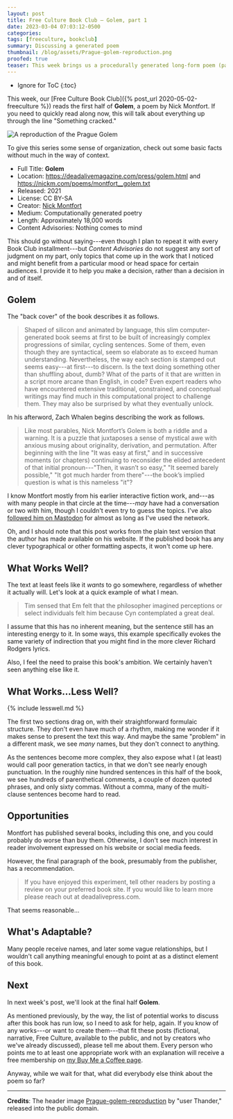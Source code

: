 ```yaml
---
layout: post
title: Free Culture Book Club — Golem, part 1
date: 2023-03-04 07:03:12-0500
categories:
tags: [freeculture, bookclub]
summary: Discussing a generated poem
thumbnail: /blog/assets/Prague-golem-reproduction.png
proofed: true
teaser: This week brings us a procedurally generated long-form poem (part 1/2) that sometimes goes in interesting directions, but also shows the limits of making language through templates.
---
```


* Ignore for ToC
{:toc}

This week, our [Free Culture Book Club]({% post_url 2020-05-02-freeculture %}) reads the first half of **Golem**, a poem by Nick Montfort.  If you need to quickly read along now, this will talk about everything up through the line "Something cracked."

![A reproduction of the Prague Golem](/blog/assets/Prague-golem-reproduction.png "How has this fellow never become a stuffed animal?")

To give this series some sense of organization, check out some basic facts without much in the way of context.

 * Full Title:  **Golem**
 * Location:  <https://deadalivemagazine.com/press/golem.html> and <https://nickm.com/poems/montfort__golem.txt>
 * Released:  2021
 * License:  CC BY-SA
 * Creator:  [Nick Montfort](https://nickm.com/)
 * Medium:  Computationally generated poetry
 * Length:  Approximately 18,000 words
 * Content Advisories:  Nothing comes to mind

This should go without saying---even though I plan to repeat it with every Book Club installment---but *Content Advisories* do not suggest any sort of judgment on my part, only topics that come up in the work that I noticed and might benefit from a particular mood or head space for certain audiences.  I provide it to help you make a decision, rather than a decision in and of itself.

## Golem

The "back cover" of the book describes it as follows.

 > Shaped of silicon and animated by language, this slim computer-generated book seems at first to be built of increasingly complex progressions of similar, cycling sentences. Some of them, even though they are syntactical, seem so elaborate as to exceed human understanding. Nevertheless, the way each section is stamped out seems easy---at first---to discern. Is the text doing something other than shuffling about, dumb? What of the parts of it that are written in a script more arcane than English, in code? Even expert readers who have encountered extensive traditional, constrained, and conceptual writings may find much in this computational project to challenge them. They may also be surprised by what they eventually unlock.

In his afterword, Zach Whalen begins describing the work as follows.

 > Like most parables, Nick Montfort’s Golem is both a riddle and a warning. It is a puzzle that juxtaposes a sense of mystical awe with anxious musing about originality, derivation, and permutation. After beginning with the line "It was easy at first," and in successive moments (or chapters) continuing to reconsider the elided antecedent of that initial pronoun---"Then, it wasn’t so easy," "It seemed barely possible," "It got much harder from there"---the book’s implied question is what is this nameless "it"?

I know Montfort mostly from his earlier interactive fiction work, and---as with many people in that circle at the time---*may* have had a conversation or two with him, though I couldn't even try to guess the topics.  I've also [followed him on Mastodon](https://mastodon.social/@nickmofo) for almost as long as I've used the network.

Oh, and I should note that this post works from the plain text version that the author has made available on his website.  If the published book has any clever typographical or other formatting aspects, it won't come up here.

## What Works Well?

The text at least feels like it *wants* to go somewhere, regardless of whether it actually will.  Let's look at a quick example of what I mean.

 > Tim sensed that Em felt that the philosopher imagined perceptions or select individuals felt him because Cyn contemplated a great deal.

I assume that this has no inherent meaning, but the sentence still has an interesting energy to it.  In some ways, this example specifically evokes the same variety of indirection that you might find in the more clever Richard Rodgers lyrics.

Also, I feel the need to praise this book's ambition.  We certainly haven't seen anything else like it.

## What Works...Less Well?

{% include lesswell.md %}

The first two sections drag on, with their straightforward formulaic structure.  They don't even have much of a rhythm, making me wonder if it makes sense to present the text this way.  And maybe the same "problem" in a different mask, we see *many* names, but they don't connect to anything.

As the sentences become more complex, they also expose what I (at least) would call poor generation tactics, in that we don't see nearly enough punctuation.  In the roughly nine hundred sentences in this half of the book, we see hundreds of parenthetical comments, a couple of dozen quoted phrases, and only sixty commas.  Without a comma, many of the multi-clause sentences become hard to read.

## Opportunities

Montfort has published several books, including this one, and you could probably do worse than buy them.  Otherwise, I don't see much interest in reader involvement expressed on his website or social media feeds.

However, the final paragraph of the book, presumably from the publisher, has a recommendation.

 > If you have enjoyed this experiment, tell other readers by posting a review on your preferred book site. If you would like to learn more please reach out at deadalivepress.com.

That seems reasonable...

## What's Adaptable?

Many people receive names, and later some vague relationships, but I wouldn't call anything meaningful enough to point at as a distinct element of this book.

## Next

In next week's post, we'll look at the final half **Golem**.

As mentioned previously, by the way, the list of potential works to discuss after this book has run low, so I need to ask for help, again.  If you know of any works---or want to create them---that fit these posts (fictional, narrative, Free Culture, available to the public, and not by creators who we've already discussed), please tell me about them.  Every person who points me to at least one appropriate work with an explanation will receive a free membership on [my Buy Me a Coffee page](https://buymeacoffee.com/jcolag).

Anyway, while we wait for that, what did everybody else think about the poem so far?

* * *

**Credits**:  The header image [Prague-golem-reproduction](https://commons.wikimedia.org/wiki/File:Prague-golem-reproduction.jpg) by "user Thander," released into the public domain.
